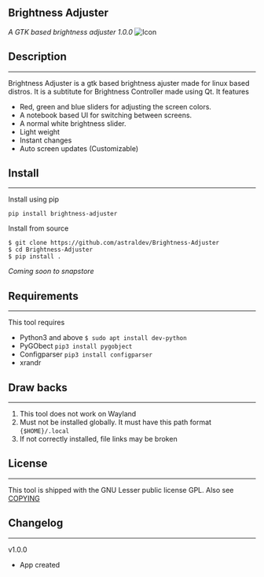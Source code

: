 ## Brightness Adjuster 
*A GTK based brightness adjuster 1.0.0*
![Icon](icons/64x64/brightness-adjuster)
## Description
-----------
Brightness Adjuster is a gtk based brightness ajuster made for linux based distros. It is a subtitute for Brightness Controller made using Qt. It features
* Red, green and blue sliders for adjusting the screen colors. 
* A notebook based UI for switching between screens. 
* A normal white brightness slider.
* Light weight
* Instant changes
* Auto screen updates (Customizable)

## Install
-------
Install using pip
```
pip install brightness-adjuster
```
Install from source
```
$ git clone https://github.com/astraldev/Brightness-Adjuster
$ cd Brightness-Adjuster
$ pip install .
```
_Coming soon to snapstore_

## Requirements
---------------
This tool requires 
- Python3 and above
`$ sudo apt install dev-python`
- PyGObect `pip3 install pygobject`
- Configparser `pip3 install configparser`
- xrandr

## Draw backs
-------------
1. This tool does not work on Wayland
2. Must not be installed globally. It must have this path format `{$HOME}/.local`
3. If not correctly installed, file links may be broken

## License
---------
This tool is shipped with the GNU Lesser public license GPL. Also see [COPYING](COPYING)

## Changelog
------------
v1.0.0
- App created
